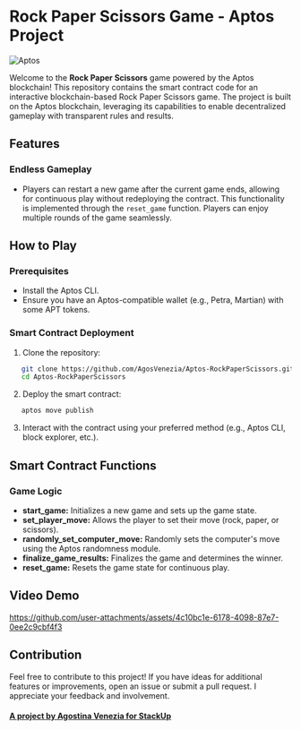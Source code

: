# Rock Paper Scissors Game - Aptos Project

![Aptos](https://pbs.twimg.com/media/GVU9bWDWQAAqHAs?format=jpg&name=small)

Welcome to the **Rock Paper Scissors** game powered by the Aptos blockchain! This repository contains the smart contract code for an interactive blockchain-based Rock Paper Scissors game. The project is built on the Aptos blockchain, leveraging its capabilities to enable decentralized gameplay with transparent rules and results.

## Features

### **Endless Gameplay**
   - Players can restart a new game after the current game ends, allowing for continuous play without redeploying the contract. This functionality is implemented through the `reset_game` function. Players can enjoy multiple rounds of the game seamlessly.

## How to Play

### Prerequisites
- Install the Aptos CLI.
- Ensure you have an Aptos-compatible wallet (e.g., Petra, Martian) with some APT tokens.

### Smart Contract Deployment
1. Clone the repository:
```bash
   git clone https://github.com/AgosVenezia/Aptos-RockPaperScissors.git
   cd Aptos-RockPaperScissors
```

2. Deploy the smart contract:
```bash
   aptos move publish
```

3. Interact with the contract using your preferred method (e.g., Aptos CLI, block explorer, etc.).

## Smart Contract Functions

### Game Logic

- **start_game:** Initializes a new game and sets up the game state.
- **set_player_move:** Allows the player to set their move (rock, paper, or scissors).
- **randomly_set_computer_move:** Randomly sets the computer's move using the Aptos randomness module.
- **finalize_game_results:** Finalizes the game and determines the winner.
- **reset_game:** Resets the game state for continuous play.

## Video Demo

https://github.com/user-attachments/assets/4c10bc1e-6178-4098-87e7-0ee2c9cbf4f3

## Contribution

Feel free to contribute to this project! If you have ideas for additional features or improvements, open an issue or submit a pull request. I appreciate your feedback and involvement.

#### [A project by Agostina Venezia for StackUp](https://earn.stackup.dev/)
